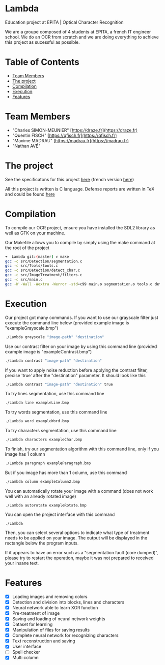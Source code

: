 # Lambda

Education project at EPITA | Optical Character Recognition

We are a groupe composed of 4 students at EPITA, a french IT engineer school. We do an OCR from scratch and we are doing everything to achieve this project as sucessful as possible.

# Table of Contents

* [Team Members](#team-members)
* [The project](#the-project)
* [Compilation](#compilation)
* [Execution](#execution)
* [Features](#features)

# <a name="team-members"></a>Team Members

* "Charles SIMON-MEUNIER" [https://draze.fr](https://draze.fr)
* "Quentin FISCH" [https://qfisch.fr](https://qfisch.fr)
* "Maxime MADRAU" [https://madrau.fr](https://madrau.fr)
* "Nathan AVÉ"

# <a name="the-project"></a>The project

See the specificatons for this project [here](http://debug-pro.com/epita/prog/s3/project/s3_project_en.pdf) (french version [here](http://debug-pro.com/epita/prog/s3/project/s3_project_fr.pdf))

All this project is written is C language. Defense reports are written in TeX and could be found [here](https://bitarrays.fr/projects/lamba)

# <a name="compilation"></a>Compilation

To compile our OCR project, ensure you have installed the SDL2 library as well as GTK on your machine.

Our Makefile allows you to compile by simply using the make command at the root of the project

```bash
➜  Lambda git:(master) ✗ make
gcc -c src/Detection/segmentation.c
gcc -c src/Tools/tools.c
gcc -c src/Detection/detect_char.c
gcc -c src/ImageTreatment/filters.c
gcc -c src/main.c
gcc -W -Wall -Wextra -Werror -std=c99 main.o segmentation.o tools.o detect_char.o filters.o -o Lambda -lSDL2 -lm
```

# <a name="execution"></a>Execution

Our project got many commands. If you want to use our grayscale filter just execute the command line below (provided example image is "exampleGrayscale.bmp")

```bash
./Lambda grayscale "image-path" "destination"
```

Use our contrast filter on your image by using this command line (provided example image is "exampleContrast.bmp")

```bash
./Lambda contrast "image-path" "destination"
```

If you want to apply noise reduction before applying the contrast filter, precise 'true' after the "destination" parameter. It should look like this

```bash
./Lambda contrast "image-path" "destination" true
```

To try lines segmentation, use this command line

```bash
./Lambda line exampleLine.bmp
```

To try words segmentation, use this command line

```bash
./Lambda word exampleWord.bmp
```

To try characters segmentation, use this command line

```bash
./Lambda characters exampleChar.bmp
```

To finish, try our segmentation algorithm with this command line, only if you image has 1 column

```bash
./Lambda paragraph exampleParagraph.bmp
```

But if you image has more than 1 column, use this command

```bash
./Lambda column exampleColumn2.bmp
```

You can automatically rotate your image with a command (does not work well with an already rotated image)

```
./Lambda autorotate exampleRotate.bmp
```

You can open the project interface with this command

```
./Lambda
```

Then, you can select several options to indicate what type of treatment needs to be applied on your image. The output will be displayed in the rectangle below the program inputs.

If it appears to have an error such as a "segmentation fault (core dumped)", please try to restart the operation, maybe it was not prepared to received your insane text.

# <a name="features"></a> Features

* [X] Loading images and removing colors
* [X] Detection and division into blocks, lines and characters
* [X] Neural network able to learn XOR function
* [X] Pre-treatment of image
* [X] Saving and loading of neural network weights
* [X] Dataset for learning
* [X] Manipulation of files for saving results
* [X] Complete neural network for recognizing characters
* [X] Text reconstruction and saving
* [X] User interface
* [ ] Spell checker
* [X] Multi column
